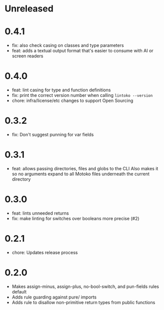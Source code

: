 # Unreleased

# 0.4.1
- fix: also check casing on classes and type parameters
- feat: adds a textual output format that's easier to consume with AI or screen readers

# 0.4.0
- feat: lint casing for type and function definitions
- fix: print the correct version number when calling `lintoko --version`
- chore: infra/license/etc changes to support Open Sourcing

# 0.3.2
- fix: Don't suggest punning for var fields

# 0.3.1
- feat: allows passing directories, files and globs to the CLI
    Also makes it so no arguments expand to all Motoko files underneath
    the current directory

# 0.3.0
- feat: lints unneeded returns
- fix: make linting for switches over booleans more precise (#2)

# 0.2.1
- chore: Updates release process

# 0.2.0
- Makes assign-minus, assign-plus, no-bool-switch, and pun-fields rules default
- Adds rule guarding against pure/ imports
- Adds rule to disallow non-primitive return types from public functions
